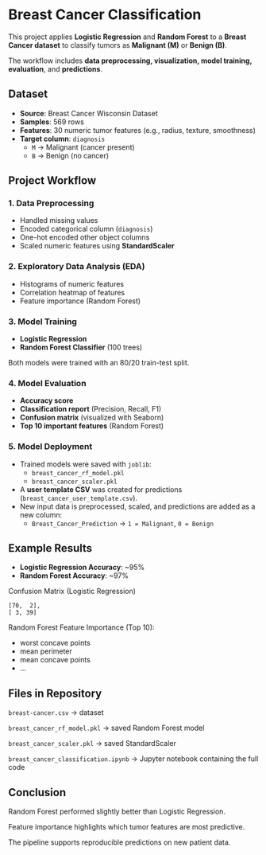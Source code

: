 # Breast Cancer Classification

This project applies **Logistic Regression** and **Random Forest** to a **Breast Cancer dataset** to classify tumors as **Malignant (M)** or **Benign (B)**.  

The workflow includes **data preprocessing, visualization, model training, evaluation**, and **predictions**.

## Dataset

- **Source**: Breast Cancer Wisconsin Dataset  
- **Samples**: 569 rows  
- **Features**: 30 numeric tumor features (e.g., radius, texture, smoothness)  
- **Target column**: `diagnosis`  
  - `M` → Malignant (cancer present)  
  - `B` → Benign (no cancer)  

## Project Workflow

### 1. Data Preprocessing
- Handled missing values  
- Encoded categorical column (`diagnosis`)  
- One-hot encoded other object columns  
- Scaled numeric features using **StandardScaler**

### 2. Exploratory Data Analysis (EDA)
- Histograms of numeric features  
- Correlation heatmap of features  
- Feature importance (Random Forest)

### 3. Model Training
- **Logistic Regression**
- **Random Forest Classifier** (100 trees)

Both models were trained with an 80/20 train-test split.

### 4. Model Evaluation
- **Accuracy score**
- **Classification report** (Precision, Recall, F1)  
- **Confusion matrix** (visualized with Seaborn)  
- **Top 10 important features** (Random Forest)

### 5. Model Deployment
- Trained models were saved with `joblib`:
  - `breast_cancer_rf_model.pkl`
  - `breast_cancer_scaler.pkl`
- A **user template CSV** was created for predictions (`breast_cancer_user_template.csv`).  
- New input data is preprocessed, scaled, and predictions are added as a new column:  
  - `Breast_Cancer_Prediction` → `1 = Malignant`, `0 = Benign`

## Example Results

- **Logistic Regression Accuracy**: ~95%  
- **Random Forest Accuracy**: ~97%  

Confusion Matrix (Logistic Regression)

```
[70,  2],
[ 3, 39]
```

Random Forest Feature Importance (Top 10):  
- worst concave points 
- mean perimeter 
- mean concave points 
- ...

## Files in Repository
```breast-cancer.csv``` → dataset

```breast_cancer_rf_model.pkl``` → saved Random Forest model

```breast_cancer_scaler.pkl``` → saved StandardScaler

```breast_cancer_classification.ipynb``` → Jupyter notebook containing the full code

## Conclusion
Random Forest performed slightly better than Logistic Regression.

Feature importance highlights which tumor features are most predictive.

The pipeline supports reproducible predictions on new patient data.
